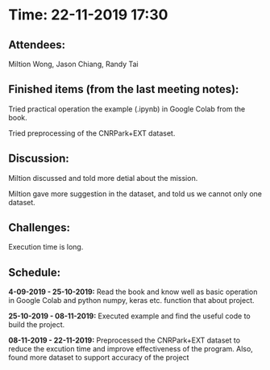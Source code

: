 <h1>Time: 22-11-2019 17:30</h1>
<h2>Attendees:</h2>
<p>Miltion Wong, Jason Chiang, Randy Tai</p>

<h2>Finished items (from the last meeting notes):</h2>
<p>Tried practical operation the example (.ipynb) in Google Colab from the book.</p>
<p>Tried preprocessing of the CNRPark+EXT dataset.</p>

<h2>Discussion:</h2>
<p>Miltion discussed and told more detial about the mission.</p>
<p>Miltion gave more suggestion in the dataset, and told us we cannot only one dataset.</p>

<h2>Challenges:</h2>
<p>Execution time is long.</p>
<p></p>

<h2>Schedule:</h2>
<p><strong>4-09-2019 - 25-10-2019:</strong> Read the book and know well as basic operation in Google Colab and python numpy, keras etc. function that about project.</p>
<p><strong>25-10-2019 - 08-11-2019:</strong> Executed example and find the useful code to build the project.</p>
<p><strong>08-11-2019 - 22-11-2019:</strong> Preprocessed the CNRPark+EXT dataset to reduce the excution time and improve effectiveness of the program. Also, found more dataset to support accuracy of the project</p>
